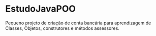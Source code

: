 # EstudoJavaPOO
Pequeno projeto de criação de conta bancária para aprendizagem de Classes, Objetos, construtores e métodos assessores.
